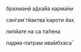 брахман̣й а̄дха̄йа карма̄н̣и

сан̇гам̇ тйактва̄ кароти йах̣

липйате на са па̄пена

падма-патрам ива̄мбхаса̄